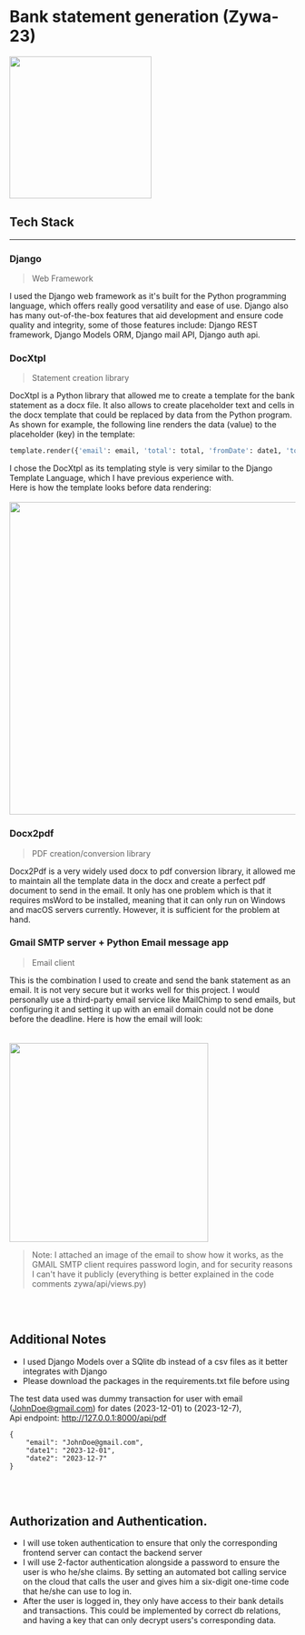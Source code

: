 # Bank statement generation (Zywa-23)

<img src="https://github.com/Emad-Eldin-G/Transactions-details/blob/main/logo.png" width="250">

## Tech Stack
------------------------------------  
### Django
> Web Framework
  
I used the Django web framework as it's built for the Python programming language, which offers really good versatility and ease of use. Django also has many out-of-the-box features that aid development and ensure code quality and integrity, some of those features include: Django REST framework, Django Models ORM, Django mail API, Django auth api.  


### DocXtpl
> Statement creation library

DocXtpl is a Python library that allowed me to create a template for the bank statement as a docx file. It also allows to create placeholder text and cells in the docx template that could be replaced by data from the Python program. As shown for example, the following line renders the data (value) to the placeholder (key) in the template:
```python
template.render({'email': email, 'total': total, 'fromDate': date1, 'toDate': date2, 'invoice_list': transactionsList})
```
I chose the DocXtpl as its templating style is very similar to the Django Template Language, which I have previous experience with.  
Here is how the template looks before data rendering:  
<br>
<img src="https://github.com/Emad-Eldin-G/Transactions-details/blob/main/template.png" width=550>  


### Docx2pdf
> PDF creation/conversion library

Docx2Pdf is a very widely used docx to pdf conversion library, it allowed me to maintain all the template data in the docx and create a perfect pdf document to send in the email. It only has one problem which is that it requires msWord to be installed, meaning that it can only run on Windows and macOS servers currently. However, it is sufficient for the problem at hand.


### Gmail SMTP server + Python Email message app  
> Email client

This is the combination I used to create and send the bank statement as an email. It is not very secure but it works well for this project. I would personally use a third-party email service like MailChimp to send emails, but configuring it and setting it up with an email domain could not be done before the deadline. Here is how the email will look:  
<br>
<br>
<img src="https://github.com/Emad-Eldin-G/Transactions-details/blob/main/email.jpg" width=350>  
> Note: I attached an image of the email to show how it works, as the GMAIL SMTP client requires password login, and for security reasons I can't have it publicly (everything is better explained in the code comments zywa/api/views.py)

<br>
<br>

## Additional Notes  
- I used Django Models over a SQlite db instead of a csv files as it better integrates with Django
- Please download the packages in the requirements.txt file before using

The test data used was dummy transaction for user with email (JohnDoe@gmail.com) for dates (2023-12-01) to (2023-12-7),  
Api endpoint: http://127.0.0.1:8000/api/pdf  
```
{
    "email": "JohnDoe@gmail.com",
    "date1": "2023-12-01",
    "date2": "2023-12-7"
}
```
  
<br>  
<br>
  
## Authorization and Authentication. 
- I will use token authentication to ensure that only the corresponding frontend server can contact the backend server
- I will use 2-factor authentication alongside a password to ensure the user is who he/she claims. By setting an automated bot calling service on the cloud that calls the user and gives him a six-digit one-time code that he/she can use to log in.
- After the user is logged in, they only have access to their bank details and transactions. This could be implemented by correct db relations, and having a key that can only decrypt users's corresponding data.
